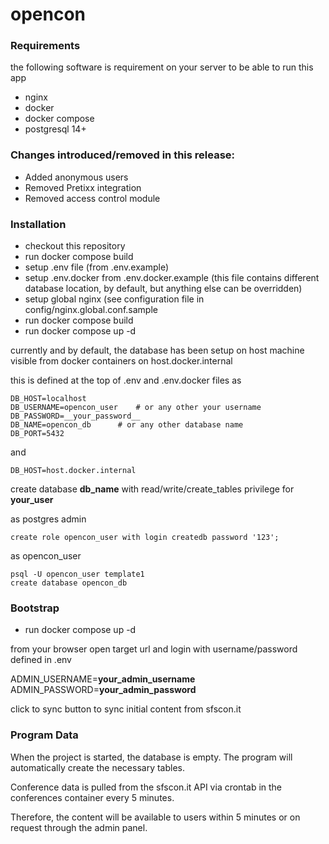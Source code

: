 # opencon

### 


### Requirements

the following software is requirement on your server to be able to run this
app

- nginx
- docker
- docker compose
- postgresql 14+

### Changes introduced/removed in this release:

- Added anonymous users
- Removed Pretixx integration
- Removed access control module

### Installation

- checkout this repository
- run docker compose build
- setup .env file (from .env.example)
- setup .env.docker from .env.docker.example (this file contains different database location, by default, but anything else can be overridden)
- setup global nginx (see configuration file in config/nginx.global.conf.sample
- run docker compose build
- run docker compose up -d

currently and by default, the database has been setup on host machine
visible from docker containers on host.docker.internal

this is defined at the top of .env and .env.docker files as

```
DB_HOST=localhost
DB_USERNAME=opencon_user	# or any other your username
DB_PASSWORD=__your_password__
DB_NAME=opencon_db		# or any other database name
DB_PORT=5432
```
and
```
DB_HOST=host.docker.internal
```

create database __db_name__ with read/write/create_tables privilege for
__your_user__

as postgres admin

```
create role opencon_user with login createdb password '123';
```

as opencon_user

```
psql -U opencon_user template1
create database opencon_db
```

### Bootstrap

- run docker compose up -d

from your browser open target url and login with username/password defined
in .env

ADMIN_USERNAME=__your_admin_username__
ADMIN_PASSWORD=__your_admin_password__

click to sync button to sync initial content from sfscon.it

### Program Data

When the project is started, the database is empty. The program will automatically create the necessary tables.

Conference data is pulled from the sfscon.it API via crontab in the conferences container every 5 minutes.

Therefore, the content will be available to users within 5 minutes or on request through the admin panel.


